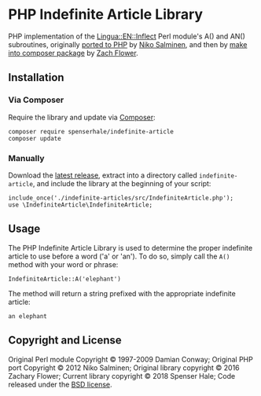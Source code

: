 # PHP Indefinite Article Library

PHP implementation of the [Lingua::EN::Inflect](http://search.cpan.org/dist/Lingua-EN-Inflect/lib/Lingua/EN/Inflect.pm) 
Perl module's A() and AN() subroutines, 
originally [ported to PHP](https://github.com/Kaivosukeltaja/php-indefinite-article) by [Niko Salminen](http://nikosalminen.com),
and then by [make into composer package](https://github.com/zachflower/php-indefinite-article) by [Zach Flower](https://zacharyflower.com/).

## Installation

### Via Composer

Require the library and update via [Composer](https://getcomposer.org/):

```
composer require spenserhale/indefinite-article
composer update
```

### Manually

Download the [latest release](https://github.com/spenserhale/php-indefinite-article/archive/master.zip), extract into a directory called `indefinite-article`, and include the library at the beginning of your script:

```
include_once('./indefinite-articles/src/IndefiniteArticle.php');
use \IndefiniteArticle\IndefiniteArticle;
```

## Usage

The PHP Indefinite Article Library is used to determine the proper indefinite article to use before a word ('a' or 'an'). To do so, simply call the `A()` method with your word or phrase:

```
IndefiniteArticle::A('elephant')
```

The method will return a string prefixed with the appropriate indefinite article:

```
an elephant
```

## Copyright and License

Original Perl module Copyright &copy; 1997-2009 Damian Conway; Original PHP port Copyright &copy; 2012 Niko Salminen; Original library copyright &copy; 2016 Zachary Flower; Current library copyright &copy; 2018 Spenser Hale; Code released under the [BSD license](LICENSE).
